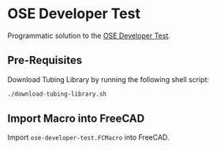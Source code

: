 # OSE Developer Test
Programmatic solution to the [OSE Developer Test](https://wiki.opensourceecology.org/wiki/Developer_Test).

## Pre-Requisites
Download Tubing Library by running the following shell script:

```sh
./download-tubing-library.sh
```

## Import Macro into FreeCAD
Import `ose-developer-test.FCMacro` into FreeCAD.

